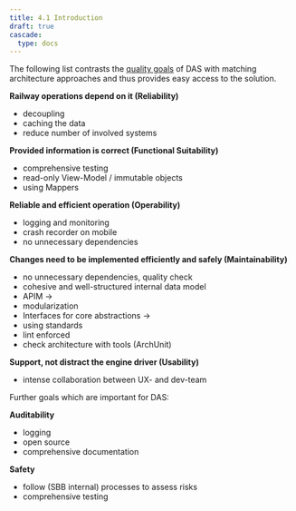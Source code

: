 ```yaml
---
title: 4.1 Introduction
draft: true
cascade:
  type: docs
---
```

The following list contrasts the [quality goals](../../01_introduction/02_quality_goals/) of DAS with matching architecture approaches and thus provides easy access to the solution.

**Railway operations depend on it (Reliability)**
* decoupling
* caching the data
* reduce number of involved systems

**Provided information is correct (Functional Suitability)**
* comprehensive testing
* read-only View-Model / immutable objects 
* using Mappers

**Reliable and efficient operation (Operability)**
* logging and monitoring
* crash recorder on mobile
* no unnecessary dependencies

**Changes need to be implemented efficiently and safely (Maintainability)**
* no unnecessary dependencies, quality check
* cohesive and well-structured internal data model
* APIM -> 
* modularization
* Interfaces for core abstractions -> 
* using standards
* lint enforced
* check architecture with tools (ArchUnit)

**Support, not distract the engine driver (Usability)**
* intense collaboration between UX- and dev-team

Further goals which are important for DAS:

**Auditability**
* logging
* open source
* comprehensive documentation

**Safety**
* follow (SBB internal) processes to assess risks
* comprehensive testing 